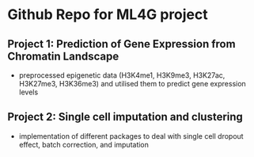 # Github Repo for ML4G project
## Project 1: Prediction of Gene Expression from Chromatin Landscape 
- preprocessed epigenetic data (H3K4me1, H3K9me3, H3K27ac, H3K27me3, H3K36me3) and utilised them to predict gene expression levels 
## Project 2: Single cell imputation and clustering 
- implementation of different packages to deal with single cell dropout effect, batch correction, and imputation
